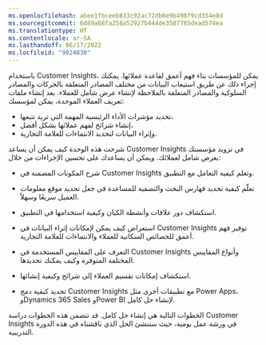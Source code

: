 ```yaml
---
ms.openlocfilehash: abee1fbceeb833c92ac72db0e9b498f9cd354e8d
ms.sourcegitcommit: 6d89a68fa258a52927b444de3507785dead574ea
ms.translationtype: HT
ms.contentlocale: ar-SA
ms.lasthandoff: 06/17/2022
ms.locfileid: "9024830"
---
```

باستخدام Customer Insights، يمكن للمؤسسات بناء فهم أعمق لقاعدة عملائها. يمكنك إجراء ذلك عن طريق استيعاب البيانات من مختلف المصادر المتعلقة بالحركات والمصادر السلوكية والمصادر المتعلقة بالملاحظة لإنشاء عرض شامل للعملاء. بعد إنشاء ملفات تعريف العملاء الموحدة، يمكن لمؤسسك:

- تحديد مؤشرات الأداء الرئيسية المهمة التي تريد تتبعها،
- إنشاء شرائح لفهم عملائها بشكل أفضل،
- وإثراء البيانات لتحديد الانتماءات للعلامة التجارية.

شرحت هذه الوحدة كيف يمكن أن يساعد Customer Insights في تزويد مؤسستك بعرض شامل لعملائك. ويمكن أن يساعدك على تحسين الإجراءات من خلال:

- شرح المكونات المضمنة في Customer Insights وتعلم كيفية التعامل مع التطبيق.

- تعلّم كيفية تحديد فهارس البحث والتصفية للمساعدة في جعل تحديد موقع معلومات العميل سريعًا وسهلاً.

- استكشاف دور علاقات وأنشطة الكيان وكيفية استخدامها في التطبيق.

- استعراض كيف يمكن لإمكانات إثراء البيانات في Customer Insights توفير فهم أعمق للخصائص السكانية للعملاء والانتماءات للعلامة التجارية.

- التعرف على المقاييس المستخدمة في Customer Insights وأنواع المقاييس المختلفة المتوفرة وكيف يمكنك تحديدها.

- استكشاف إمكانات تقسيم العملاء إلى شرائح وكيفية إنشائها.

- تحديد كيفية دمج Customer Insights مع تطبيقات أخرى مثل Power Apps، وDynamics 365 Sales وPower BI لإنشاء حل كامل.

الخطوات التالية هي إنشاء حل كامل. قد تتضمن هذه الخطوات دراسة Customer Insights في ورشة عمل يومية، حيث ستنشئ الحل الذي ناقشناه في هذه الدورة التدريبية.
